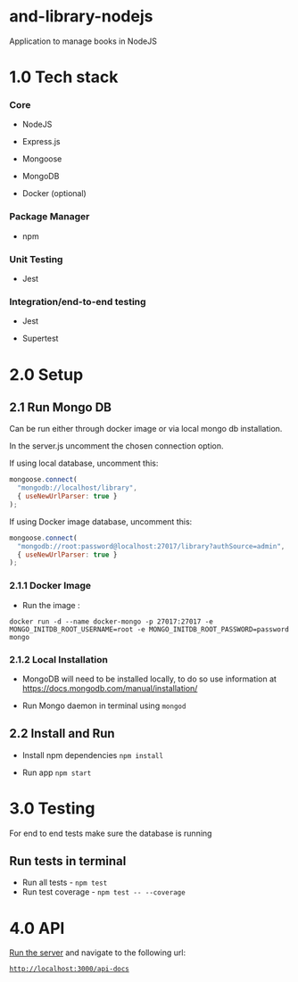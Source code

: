# and-library-nodejs

Application to manage books in NodeJS


# 1.0 Tech stack

### Core

* NodeJS

* Express.js

* Mongoose

* MongoDB

* Docker (optional)

### Package Manager

* npm

### Unit Testing

* Jest

### Integration/end-to-end testing

* Jest

* Supertest

# 2.0 Setup

## 2.1 Run Mongo DB

Can be run either through docker image or via local mongo db installation.

In the server.js uncomment the chosen connection option.

If using local database, uncomment this:

```js
mongoose.connect(
  "mongodb://localhost/library",
  { useNewUrlParser: true }
);
```

If using Docker image database, uncomment this:

```js
mongoose.connect(
  "mongodb://root:password@localhost:27017/library?authSource=admin",
  { useNewUrlParser: true }
);
```

### 2.1.1 Docker Image

* Run the image :

```
docker run -d --name docker-mongo -p 27017:27017 -e MONGO_INITDB_ROOT_USERNAME=root -e MONGO_INITDB_ROOT_PASSWORD=password mongo
```

### 2.1.2 Local Installation

* MongoDB will need to be installed locally, to do so use information at https://docs.mongodb.com/manual/installation/

* Run Mongo daemon in terminal using `mongod`

## 2.2 Install and Run

* Install npm dependencies
`npm install`

* Run app
`npm start`

# 3.0 Testing

For end to end tests make sure the database is running

## Run tests in terminal

* Run all tests - ```npm test```
* Run test coverage - ```npm test -- --coverage```

# 4.0 API

[Run the server](#22-Install-and-Run) and navigate to the following url:

[`http://localhost:3000/api-docs`](http://localhost:3000/api-docs)
